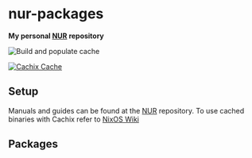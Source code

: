 # nur-packages

**My personal [NUR](https://github.com/nix-community/NUR) repository**

![Build and populate cache](https://github.com/mikilio/nur-packages/workflows/Build%20and%20populate%20cache/badge.svg)

[![Cachix Cache](https://img.shields.io/badge/cachix-mikilio-blue.svg)](https://mikilio.cachix.org)

## Setup

Manuals and guides can be found at the [NUR](https://github.com/nix-community/NUR) repository.
To use cached binaries with Cachix refer to [NixOS Wiki](https://nixos.wiki/wiki/Binary_Cache#Using_a_binary_cache)

## Packages


